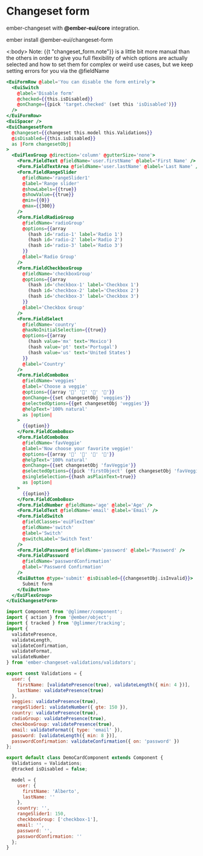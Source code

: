 # Changeset form

<EuiText>
  <p><EuiLink @target="_blank" @href="https://github.com/poteto/ember-changeset">ember-changeset</EuiLink> with <strong>@ember-eui/core</strong> integration.</p>

<p><EuiCodeBlock @isCopyable={{true}}>ember install @ember-eui/changeset-form</EuiCodeBlock></p>

<EuiCallOut>
  <:body>
    Note: <EuiCode @language="hbs">{{t "changeset_form.note"}}</EuiCode> is a little bit more manual than the others in order to give you full flexibility of which options are actually selected
and how to set them for complex or weird use cases, but we keep setting errors for you via the <EuiCode>@fieldName</EuiCode>
  </:body>
</EuiCallOut>

</EuiText>

<EuiSpacer />

```hbs template
<EuiFormRow @label='You can disable the form entirely'>
  <EuiSwitch
    @label='Disable form'
    @checked={{this.isDisabled}}
    @onChange={{pick 'target.checked' (set this 'isDisabled')}}
  />
</EuiFormRow>
<EuiSpacer />
<EuiChangesetForm
  @changeset={{changeset this.model this.Validations}}
  @isDisabled={{this.isDisabled}}
  as |Form changesetObj|
>
  <EuiFlexGroup @direction='column' @gutterSize='none'>
    <Form.FieldText @fieldName='user.firstName' @label='First Name' />
    <Form.FieldTextArea @fieldName='user.lastName' @label='Last Name' />
    <Form.FieldRangeSlider
      @fieldName='rangeSlider1'
      @label='Range slider'
      @showLabels={{true}}
      @showValue={{true}}
      @min={{0}}
      @max={{300}}
    />
    <Form.FieldRadioGroup
      @fieldName='radioGroup'
      @options={{array
        (hash id='radio-1' label='Radio 1')
        (hash id='radio-2' label='Radio 2')
        (hash id='radio-3' label='Radio 3')
      }}
      @label='Radio Group'
    />
    <Form.FieldCheckboxGroup
      @fieldName='checkboxGroup'
      @options={{array
        (hash id='checkbox-1' label='Checkbox 1')
        (hash id='checkbox-2' label='Checkbox 2')
        (hash id='checkbox-3' label='Checkbox 3')
      }}
      @label='Checkbox Group'
    />
    <Form.FieldSelect
      @fieldName='country'
      @hasNoInitialSelection={{true}}
      @options={{array
        (hash value='mx' text='Mexico')
        (hash value='pt' text='Portugal')
        (hash value='us' text='United States')
      }}
      @label='Country'
    />
    <Form.FieldComboBox
      @fieldName='veggies'
      @label='Choose a veggie'
      @options={{array '🥦' '🥬' '🍅' '🥑'}}
      @onChange={{set changesetObj 'veggies'}}
      @selectedOptions={{get changesetObj 'veggies'}}
      @helpText='100% natural'
      as |option|
    >
      {{option}}
    </Form.FieldComboBox>
    <Form.FieldComboBox
      @fieldName='favVeggie'
      @label='Now choose your favorite veggie!'
      @options={{array '🥦' '🥬' '🍅' '🥑'}}
      @helpText='100% natural'
      @onChange={{set changesetObj 'favVeggie'}}
      @selectedOptions={{pick 'firstObject' (get changesetObj 'favVeggie')}}
      @singleSelection={{hash asPlainText=true}}
      as |option|
    >
      {{option}}
    </Form.FieldComboBox>
    <Form.FieldNumber @fieldName='age' @label='Age' />
    <Form.FieldText @fieldName='email' @label='Email' />
    <Form.FieldSwitch
      @fieldClasses='euiFlexItem'
      @fieldName='switch'
      @label='Switch'
      @switchLabel='Switch Text'
    />
    <Form.FieldPassword @fieldName='password' @label='Password' />
    <Form.FieldPassword
      @fieldName='passwordConfirmation'
      @label='Password Confirmation'
    />
    <EuiButton @type='submit' @isDisabled={{changesetObj.isInvalid}}>
      Submit form
    </EuiButton>
  </EuiFlexGroup>
</EuiChangesetForm>
```

```js component
import Component from '@glimmer/component';
import { action } from '@ember/object';
import { tracked } from '@glimmer/tracking';
import {
  validatePresence,
  validateLength,
  validateConfirmation,
  validateFormat,
  validateNumber
} from 'ember-changeset-validations/validators';

export const Validations = {
  user: {
    firstName: [validatePresence(true), validateLength({ min: 4 })],
    lastName: validatePresence(true)
  },
  veggies: validatePresence(true),
  rangeSlider1: validateNumber({ gte: 150 }),
  country: validatePresence(true),
  radioGroup: validatePresence(true),
  checkboxGroup: validatePresence(true),
  email: validateFormat({ type: 'email' }),
  password: [validateLength({ min: 8 })],
  passwordConfirmation: validateConfirmation({ on: 'password' })
};

export default class DemoCardComponent extends Component {
  Validations = Validations;
  @tracked isDisabled = false;

  model = {
    user: {
      firstName: 'Alberto',
      lastName: ''
    },
    country: '',
    rangeSlider1: 150,
    checkboxGroup: ['checkbox-1'],
    email: '',
    password: '',
    passwordConfirmation: ''
  };
}
```
